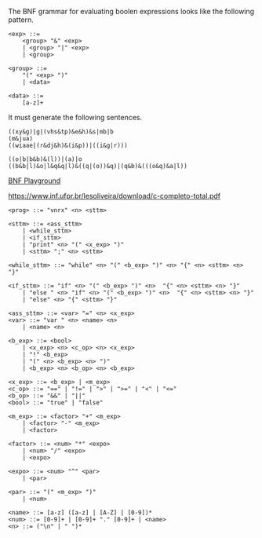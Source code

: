 The BNF grammar for evaluating boolen expressions looks like the following pattern.

```
<exp> ::= 
    <group> "&" <exp>
    | <group> "|" <exp>
    | <group>

<group> ::=
    "(" <exp> ")"
    | <data>

<data> ::=
    [a-z]+
```

It must generate the following sentences.

```
((xy&g)|g|(vhs&tp)&e&h)&s|mb|b
(m&jua)
((wiaae|(r&dj&h)&(i&p))|((i&g|r)))

((o|b|b&b)&(l))|(a)|o
((b&b|l)&o|l&q&q|l)&((q|(o))&q)|(q&b)&(((o&q)&a|l))
```

[BNF Playground](http://bnfplayground.pauliankline.com/?bnf=%3Cexp%3E%20%3A%3A%3D%20%0A%09%3Cgroup%3E%20%22%26%22%20%3Cexp%3E%0A%20%20%20%20%7C%20%3Cgroup%3E%20%22%7C%22%20%3Cexp%3E%0A%20%20%20%20%7C%20%3Cgroup%3E%0A%0A%3Cgroup%3E%20%3A%3A%3D%0A%09%22(%22%20%3Cexp%3E%20%22)%22%0A%20%20%20%20%7C%20%3Cdata%3E%0A%0A%3Cdata%3E%20%3A%3A%3D%0A%09%5Ba-z%5D%2B&name=Bool%20Language)

https://www.inf.ufpr.br/lesoliveira/download/c-completo-total.pdf

```
<prog> ::= "vnrx" <n> <sttm>

<sttm> ::= <ass_sttm>
    | <while_sttm>
    | <if_sttm>
    | "print" <n> "(" <x_exp> ")"
	| <sttm> ";" <n> <sttm>

<while_sttm> ::= "while" <n> "(" <b_exp> ")" <n> "{" <n> <sttm> <n> "}"

<if_sttm> ::= "if" <n> "(" <b_exp> ")" <n>  "{" <n> <sttm> <n> "}" 
    | "else " <n> "if" <n> "(" <b_exp> ")" <n>  "{" <n> <sttm> <n> "}" 
    | "else" <n> "{" <sttm> "}" 

<ass_sttm> ::= <var> "=" <n> <x_exp>
<var> ::= "var " <n> <name> <n>
	| <name> <n>

<b_exp> ::= <bool>
    | <x_exp> <n> <c_op> <n> <x_exp>
    | "!" <b_exp>
    | "(" <n> <b_exp> <n> ")"
    | <b_exp> <n> <b_op> <n> <b_exp>

<x_exp> ::= <b_exp> | <m_exp>
<c_op> ::= "==" | "!=" | ">" | ">=" | "<" | "<="
<b_op> ::= "&&" | "||"
<bool> ::= "true" | "false"

<m_exp> ::= <factor> "+" <m_exp> 
	| <factor> "-" <m_exp> 
    | <factor>

<factor> ::= <num> "*" <expo> 
	| <num> "/" <expo>
	| <expo>

<expo> ::= <num> "^" <par> 
    | <par>

<par> ::= "(" <m_exp> ")"
    | <num>

<name> ::= [a-z] ([a-z] | [A-Z] | [0-9])*
<num> ::= [0-9]+ | [0-9]+ "." [0-9]+ | <name>
<n> ::= ("\n" | " ")*
```